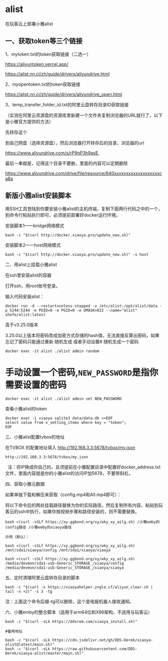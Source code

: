 # alist
在玩客云上部署小雅alist

## 一、获取token等三个链接

1、mytoken.txt的token获取链接（二选一）

https://aliyuntoken.vercel.app/

https://alist.nn.ci/zh/guide/drivers/aliyundrive.html

2、myopentoken.txt的token获取链接

https://alist.nn.ci/zh/guide/drivers/aliyundrive_open.html

3、temp_transfer_folder_id.txt的阿里云盘转存目录ID获取链接

（实测在阿里云资源盘的资源库里新建一个文件夹复制浏览器的URL就行了，以下是小雅官方提供的方法）

先转存这个

到自己网盘（选择资源盘），然后浏览器打开转存后的目录，浏览器的url

https://www.aliyundrive.com/s/rP9gP3h9asE 

最后一串就是，记得这个目录不要删，里面的内容可以定期删除

https://www.aliyundrive.com/drive/file/resource/640xxxxxxxxxxxxxxxxxxxca8a 



## 新版小雅alist安装脚本

用SSH工具登陆到你要安装小雅alist的主机终端，复制下面两行代码之中的一个，到命令行粘贴执行即可，必须提前部署好docker运行环境。

安装脚本1——bridge网络模式
```
bash -c "$(curl http://docker.xiaoya.pro/update_new.sh)"
```

安装脚本2——host网络模式
```
bash -c "$(curl http://docker.xiaoya.pro/update_new.sh)" -s host
```



二、用alist上挂载小雅alist

在ssh里安装alist的容器

打开ssh，用root账号登录。

输入代码安装alist：
```
docker run -d --restart=unless-stopped -v /etc/alist:/opt/alist/data -p 5244:5244 -e PUID=0 -e PGID=0 -e UMASK=022 --name="alist" xhofe/alist:latest
```

高于v3.25.0版本

3.25.0以上版本将密码改成加密方式存储的hash值，无法直接反算出密码，如果忘记了密码只能通过重新 随机生成 或者手动设置# 随机生成一个密码

```
docker exec -it alist ./alist admin random
```

# 手动设置一个密码,`NEW_PASSWORD`是指你需要设置的密码
```
docker exec -it alist ./alist admin set NEW_PASSWORD
```

查看小雅alist的token
```
docker exec -i xiaoya sqlite3 data/data.db <<EOF
select value from x_setting_items where key = "token";
EOF
```



三、小雅alist配置tvbox的地址

在TVBOX 的配置地址填入 http://192.168.3.3:5678/tvbox/my.json
```
http://192.168.3.3:5678/tvbox/my.json
```
 
注：将IP换成你自己的，且须提前在小雅配置目录中配置好docker_address.txt文件，里面内容就是你的小雅alist的访问IP加5678，不要带斜杠。

四、获取小雅元数据

如果单独下载和解压来获取（config.mp4和All.mp4即可）：

将以下命令后的两处挂载路径替换为你的实际路径，然后复制所有内容，粘贴到玩客云的ssh中执行，如果你按视频步骤和路径安装的，则不需要替换。
```
bash <(curl -sSLf https://xy.ggbond.org/xy/wky_xy_ailg.sh) /小雅emby的config路径 /小雅emby的xiaoya路径

示例（默认）：

bash <(curl -sSLf https://xy.ggbond.org/xy/wky_xy_ailg.sh) /mnt/sda1/xiaoya/config /mnt/sda1/xiaoya/xiaoya

bash <(curl -sSLf https://xy.ggbond.org/xy/wky_xy_ailg.sh) /media/devmon/sda1-usb-Generic_STORAGE_/xiaoya/config /media/devmon/sda1-usb-Generic_STORAGE_/xiaoya/xiaoya
```


五、定时清理阿里云盘转存目录的脚本
```
bash -c "$(curl -s https://xiaoyahelper.zngle.cf/aliyun_clear.sh | tail -n +2)" -s 3 -tg
```

注：上面这个命令后缀-tg可以删除，这个是电报机器人接收通知。

六、小雅emby的整合脚本（适用于arm64位和X86架构，不适用与玩客云）
```
bash -c "$(curl -sLk https://ddsrem.com/xiaoya_install.sh)"

#备用地址

bash -c "$(curl -sLk https://cdn.jsdelivr.net/gh/DDS-Derek/xiaoya-alist@latest/main.sh)"
bash -c "$(curl -sLk https://raw.githubusercontent.com/DDS-Derek/xiaoya-alist/master/main.sh)"
```
